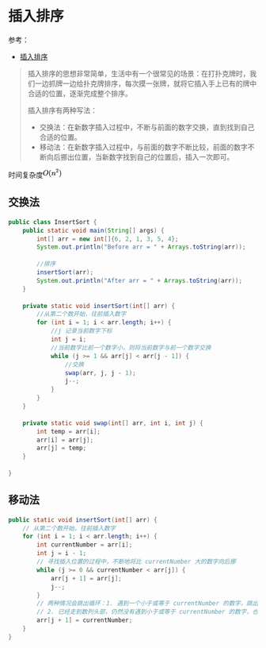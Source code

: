 # 插入排序

参考：

+ [插入排序](https://leetcode.cn/leetbook/read/sort-algorithms/ev4tee/)



> 插入排序的思想非常简单，生活中有一个很常见的场景：在打扑克牌时，我们一边抓牌一边给扑克牌排序，每次摸一张牌，就将它插入手上已有的牌中合适的位置，逐渐完成整个排序。
>
> 插入排序有两种写法：
>
> + 交换法：在新数字插入过程中，不断与前面的数字交换，直到找到自己合适的位置。
> + 移动法：在新数字插入过程中，与前面的数字不断比较，前面的数字不断向后挪出位置，当新数字找到自己的位置后，插入一次即可。



时间复杂度![005](https://github.com/winfredzen/JavaEE-Basic/blob/master/Sort/images/005.png)



## 交换法

```java
public class InsertSort {
    public static void main(String[] args) {
        int[] arr = new int[]{6, 2, 1, 3, 5, 4};
        System.out.println("Before arr = " + Arrays.toString(arr));

        //排序
        insertSort(arr);
        System.out.println("After arr = " + Arrays.toString(arr));
    }

    private static void insertSort(int[] arr) {
        //从第二个数开始，往前插入数字
        for (int i = 1; i < arr.length; i++) {
            //j 记录当前数字下标
            int j = i;
            //当前数字比前一个数字小，则将当前数字与前一个数字交换
            while (j >= 1 && arr[j] < arr[j - 1]) {
                //交换
                swap(arr, j, j - 1);
                j--;
            }
        }
    }

    private static void swap(int[] arr, int i, int j) {
        int temp = arr[i];
        arr[i] = arr[j];
        arr[j] = temp;
    }

}
```



## 移动法

```java
public static void insertSort(int[] arr) {
    // 从第二个数开始，往前插入数字
    for (int i = 1; i < arr.length; i++) {
        int currentNumber = arr[i];
        int j = i - 1;
        // 寻找插入位置的过程中，不断地将比 currentNumber 大的数字向后挪
        while (j >= 0 && currentNumber < arr[j]) {
            arr[j + 1] = arr[j];
            j--;
        }
        // 两种情况会跳出循环：1. 遇到一个小于或等于 currentNumber 的数字，跳出循环，currentNumber 就坐到它后面。
        // 2. 已经走到数列头部，仍然没有遇到小于或等于 currentNumber 的数字，也会跳出循环，此时 j 等于 -1，currentNumber 就坐到数列头部。
        arr[j + 1] = currentNumber;
    }
}
```

























